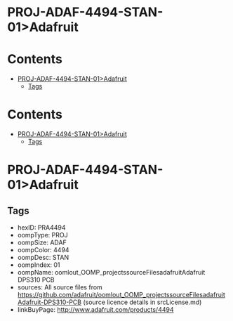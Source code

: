 
PROJ-ADAF-4494-STAN-01>Adafruit
===============================

Contents
========

* [PROJ-ADAF-4494-STAN-01>Adafruit](#proj-adaf-4494-stan-01adafruit)
	* [Tags](#tags)

Contents
========

* [PROJ-ADAF-4494-STAN-01>Adafruit](#proj-adaf-4494-stan-01adafruit)
	* [Tags](#tags)

# PROJ-ADAF-4494-STAN-01>Adafruit

## Tags

- hexID: PRA4494
- oompType: PROJ
- oompSize: ADAF
- oompColor: 4494
- oompDesc: STAN
- oompIndex: 01
- oompName: oomlout_OOMP_projectssourceFilesadafruitAdafruit DPS310 PCB
- sources: All source files from https://github.com/adafruit/oomlout_OOMP_projectssourceFilesadafruitAdafruit-DPS310-PCB (source licence details in srcLicense.md)
- linkBuyPage: http://www.adafruit.com/products/4494
